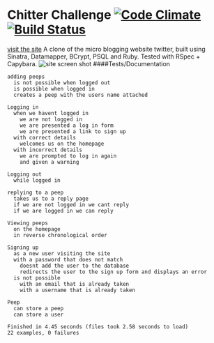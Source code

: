 Chitter Challenge [![Code Climate](https://codeclimate.com/repos/55781a2569568071a002b5c8/badges/62dafddf067c35f409b4/gpa.svg)](https://codeclimate.com/repos/55781a2569568071a002b5c8/feed) [![Build Status](https://travis-ci.org/rjlynch/chitter-challenge.svg?branch=master)](https://travis-ci.org/rjlynch/chitter-challenge)
=================
[visit the site](http://rjl-chitter.herokuapp.com/)
A clone of the micro blogging website twitter, built using Sinatra, Datamapper, BCrypt, PSQL and Ruby.
Tested with RSpec + Capybara.
![site screen shot](http://i.imgur.com/sLIcTp2.png)
####Tests/Documentation
```
adding peeps
  is not possible when logged out
  is possible when logged in
  creates a peep with the users name attached

Logging in
  when we havent logged in
    we are not logged in
    we are presented a log in form
    we are presented a link to sign up
  with correct details
    welcomes us on the homepage
  with incorrect details
    we are prompted to log in again
    and given a warning

Logging out
  while logged in

replying to a peep
  takes us to a reply page
  if we are not logged in we cant reply
  if we are logged in we can reply

Viewing peeps
  on the homepage
  in reverse chronological order

Signing up
  as a new user visiting the site
  with a password that does not match
    doesnt add the user to the database
    redirects the user to the sign up form and displays an error
  is not possible
    with an email that is already taken
    with a username that is already taken

Peep
  can store a peep
  can store a user

Finished in 4.45 seconds (files took 2.58 seconds to load)
22 examples, 0 failures
```
